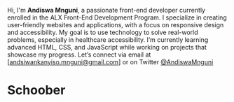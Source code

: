 Hi, I'm **Andiswa Mnguni**, a passionate front-end developer currently enrolled in the ALX Front-End Development Program. I specialize in creating user-friendly websites and applications, with a focus on responsive design and accessibility. My goal is to use technology to solve real-world problems, especially in healthcare accessibility. I’m currently learning advanced HTML, CSS, and JavaScript while working on projects that showcase my progress. Let’s connect via email at [andsiwankanyiso.mnguni@gmail.com] or on Twitter [@AndiswaMnguni](https://twitter.com/AndiswaMnguni)
# Schoober
